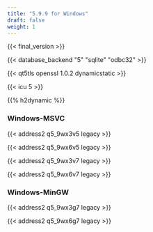 ```yaml
---
title: "5.9.9 for Windows"
draft: false
weight: 1
---
```


{{< final_version >}}

{{< database_backend "5" "sqlite" "odbc32" >}}

{{< qt5tls openssl 1.0.2 dynamicstatic >}}

{{< icu 5 >}}

{{% h2dynamic %}}

### Windows-MSVC

{{< address2 q5_9wx3v5 legacy >}}

{{< address2 q5_9wx6v5 legacy >}}

{{< address2 q5_9wx3v7 legacy >}}

{{< address2 q5_9wx6v7 legacy >}}

### Windows-MinGW

 {{< address2 q5_9wx3g7 legacy >}}

 {{< address2 q5_9wx6g7 legacy >}}
